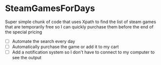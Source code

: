 # SteamGamesForDays
 
Super simple chunk of code that uses Xpath to find the list of steam games that are temporarily free so I can quickly purchase them before the end of the special pricing
 
- [ ] Automate the search every day
- [ ] Automatically purchase the game or add it to my cart
- [ ] Add a notification system so I don't have to connect to my computer to see the output
